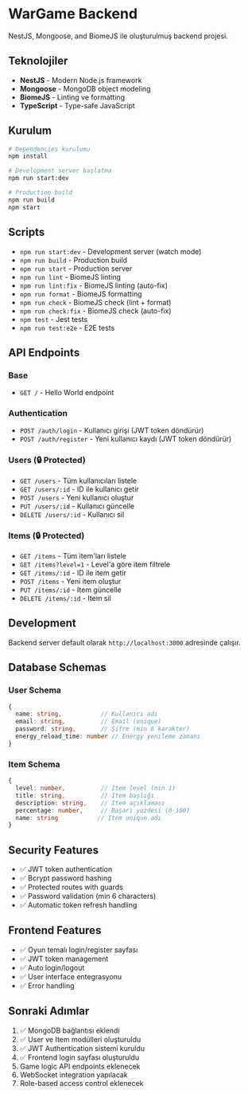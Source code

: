 # WarGame Backend

NestJS, Mongoose, and BiomeJS ile oluşturulmuş backend projesi.

## Teknolojiler

- **NestJS** - Modern Node.js framework
- **Mongoose** - MongoDB object modeling
- **BiomeJS** - Linting ve formatting
- **TypeScript** - Type-safe JavaScript

## Kurulum

```bash
# Dependencies kurulumu
npm install

# Development server başlatma
npm run start:dev

# Production build
npm run build
npm start
```

## Scripts

- `npm run start:dev` - Development server (watch mode)
- `npm run build` - Production build
- `npm run start` - Production server
- `npm run lint` - BiomeJS linting
- `npm run lint:fix` - BiomeJS linting (auto-fix)
- `npm run format` - BiomeJS formatting
- `npm run check` - BiomeJS check (lint + format)
- `npm run check:fix` - BiomeJS check (auto-fix)
- `npm test` - Jest tests
- `npm run test:e2e` - E2E tests

## API Endpoints

### Base
- `GET /` - Hello World endpoint

### Authentication
- `POST /auth/login` - Kullanıcı girişi (JWT token döndürür)
- `POST /auth/register` - Yeni kullanıcı kaydı (JWT token döndürür)

### Users (🔒 Protected)
- `GET /users` - Tüm kullanıcıları listele
- `GET /users/:id` - ID ile kullanıcı getir
- `POST /users` - Yeni kullanıcı oluştur
- `PUT /users/:id` - Kullanıcı güncelle
- `DELETE /users/:id` - Kullanıcı sil

### Items (🔒 Protected)
- `GET /items` - Tüm item'ları listele
- `GET /items?level=1` - Level'a göre item filtrele
- `GET /items/:id` - ID ile item getir
- `POST /items` - Yeni item oluştur
- `PUT /items/:id` - Item güncelle
- `DELETE /items/:id` - Item sil

## Development

Backend server default olarak `http://localhost:3000` adresinde çalışır.

## Database Schemas

### User Schema
```typescript
{
  name: string,           // Kullanıcı adı
  email: string,          // Email (unique)
  password: string,       // Şifre (min 6 karakter)
  energy_reload_time: number // Energy yenileme zamanı
}
```

### Item Schema
```typescript
{
  level: number,          // Item level (min 1)
  title: string,          // Item başlığı
  description: string,    // Item açıklaması
  percentage: number,     // Başarı yüzdesi (0-100)
  name: string           // Item unique adı
}
```

## Security Features

- ✅ JWT token authentication
- ✅ Bcrypt password hashing
- ✅ Protected routes with guards
- ✅ Password validation (min 6 characters)
- ✅ Automatic token refresh handling

## Frontend Features

- ✅ Oyun temalı login/register sayfası
- ✅ JWT token management
- ✅ Auto login/logout
- ✅ User interface entegrasyonu
- ✅ Error handling

## Sonraki Adımlar

1. ✅ MongoDB bağlantısı eklendi
2. ✅ User ve Item modülleri oluşturuldu
3. ✅ JWT Authentication sistemi kuruldu
4. ✅ Frontend login sayfası oluşturuldu
5. Game logic API endpoints eklenecek
6. WebSocket integration yapılacak
7. Role-based access control eklenecek
